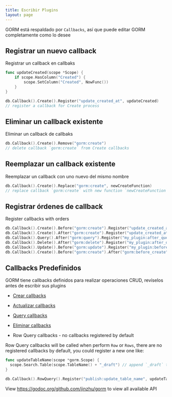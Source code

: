 ```yaml
---
title: Escribir Plugins
layout: page
---
```


GORM está respaldado por `Callbacks`, así que puede editar GORM completamente como lo desee

## Registrar un nuevo callback

Registrar un callback en callbaks

```go
func updateCreated(scope *Scope) {
    if scope.HasColumn("Created") {
        scope.SetColumn("Created", NowFunc())
    }
}

db.Callback().Create().Register("update_created_at", updateCreated)
// register a callback for Create process
```

## Eliminar un callback existente

Eliminar un callback de callbaks

```go
db.Callback().Create().Remove("gorm:create")
// delete callback `gorm:create` from Create callbacks
```

## Reemplazar un callback existente

Reemplazar un callback con uno nuevo del mismo nombre

```go
db.Callback().Create().Replace("gorm:create", newCreateFunction)
// replace callback `gorm:create` with new function `newCreateFunction` for Create process
```

## Registrar órdenes de callback

Register callbacks with orders

```go
db.Callback().Create().Before("gorm:create").Register("update_created_at", updateCreated)
db.Callback().Create().After("gorm:create").Register("update_created_at", updateCreated)
db.Callback().Query().After("gorm:query").Register("my_plugin:after_query", afterQuery)
db.Callback().Delete().After("gorm:delete").Register("my_plugin:after_delete", afterDelete)
db.Callback().Update().Before("gorm:update").Register("my_plugin:before_update", beforeUpdate)
db.Callback().Create().Before("gorm:create").After("gorm:before_create").Register("my_plugin:before_create", beforeCreate)
```

## Callbacks Predefinidos

GORM tiene callbacks definidos para realizar operaciones CRUD, revíselos antes de escribir sus plugins

- [Crear callbacks](https://github.com/jinzhu/gorm/blob/master/callback_create.go)

- [Actualizar callbacks](https://github.com/jinzhu/gorm/blob/master/callback_update.go)

- [Query callbacks](https://github.com/jinzhu/gorm/blob/master/callback_query.go)

- [Eliminar callbacks](https://github.com/jinzhu/gorm/blob/master/callback_delete.go)

- Row Query callbacks - no callbacks registered by default

Row Query callbacks will be called when perform `Row` or `Rows`, there are no registered callbacks by default, you could register a new one like:

```go
func updateTableName(scope *gorm.Scope) {
  scope.Search.Table(scope.TableName() + "_draft") // append `_draft` to table name
}

db.Callback().RowQuery().Register("publish:update_table_name", updateTableName)
```

View <https://godoc.org/github.com/jinzhu/gorm> to view all available API